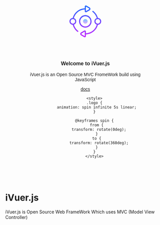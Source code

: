 <div align="center" style="font-family: arial; text-align: center; margin: 10%;">
            <svg class="logo" width="100px" height="200px" viewBox="0 0 64 64" version="1.1" xmlns:xlink="http://www.w3.org/1999/xlink" xmlns="http://www.w3.org/2000/svg">
                <desc>Created with Lunacy</desc>
                <defs>
                  <linearGradient x1="0.5" y1="-0.8068182" x2="0.5" y2="1.8547" id="gradient_1">
                    <stop offset="0" stop-color="#1A6DFF" />
                    <stop offset="1" stop-color="#C822FF" />
                  </linearGradient>
                  <linearGradient x1="0.5" y1="-0.01604217" x2="0.5" y2="1.23472476" id="gradient_2">
                    <stop offset="0" stop-color="#1A6DFF" />
                    <stop offset="1" stop-color="#C822FF" />
                  </linearGradient>
                  <linearGradient x1="0.5" y1="-0.212227374" x2="0.5" y2="1.03856611" id="gradient_3">
                    <stop offset="0" stop-color="#1A6DFF" />
                    <stop offset="1" stop-color="#C822FF" />
                  </linearGradient>
                  <linearGradient x1="0.5" y1="-0.0625" x2="0.5" y2="1.06731272" id="gradient_4">
                    <stop offset="0" stop-color="#6DC7FF" />
                    <stop offset="1" stop-color="#E6ABFF" />
                  </linearGradient>
                </defs>
                <g id="icons8_synchronize_2">
                  <path d="M12.5714 25.1429C19.5029 25.1429 25.1429 19.5029 25.1429 12.5714C25.1429 5.64 19.5029 0 12.5714 0C5.64 0 0 5.64 0 12.5714C0 19.5029 5.64 25.1429 12.5714 25.1429L12.5714 25.1429ZM12.5714 2.28571C18.2434 2.28571 22.8571 6.89943 22.8571 12.5714C22.8571 18.2434 18.2434 22.8571 12.5714 22.8571C6.89943 22.8571 2.28571 18.2434 2.28571 12.5714C2.28571 6.89943 6.89943 2.28571 12.5714 2.28571L12.5714 2.28571Z" transform="translate(19.42857 19.42743)" id="Shape" fill="url(#gradient_1)" stroke="none" />
                  <path d="M8.92686 38.5349C11.6994 37.656 13.7143 35.0583 13.7143 31.9989C13.7143 28.9371 11.6971 26.3394 8.92343 25.4617C11.7269 15.496 20.5017 8.52914 30.8571 8.04686L30.8571 11.4766C30.8571 12.2789 31.2766 13 31.9806 13.4057C32.3349 13.6103 32.7303 13.712 33.1269 13.712C33.5269 13.712 33.9257 13.6091 34.2811 13.4023L40.6217 9.71886C41.6629 9.112 42.2857 8.04229 42.2857 6.856C42.2857 5.66972 41.6629 4.6 40.6206 3.99429L34.2811 0.31086C33.5737 -0.102855 32.6903 -0.102855 31.9806 0.306288C31.2766 0.712002 30.8571 1.43315 30.8571 2.23543L30.8571 5.76114C19.36 6.25029 9.62171 14.0354 6.64 25.1531C2.95886 25.2686 0 28.2914 0 31.9989C0 35.7074 2.96114 38.7303 6.64229 38.8446C8.23543 44.76 11.8297 49.9451 16.88 53.5017L18.1966 51.6331C13.664 48.4434 10.4194 43.8171 8.92686 38.5349L8.92686 38.5349ZM39.472 5.97029C39.9486 6.24686 40 6.68229 40 6.856C40 7.02972 39.9486 7.46514 39.4731 7.74171L33.1429 11.4103L33.1337 2.28686L39.472 5.97029L39.472 5.97029ZM2.28571 31.9989C2.28571 29.4777 4.336 27.4274 6.85714 27.4274C9.37829 27.4274 11.4286 29.4777 11.4286 31.9989C11.4286 34.52 9.37829 36.5703 6.85714 36.5703C4.336 36.5703 2.28571 34.52 2.28571 31.9989L2.28571 31.9989Z" id="Shape" fill="url(#gradient_2)" stroke="none" />
                  <path d="M42.2857 21.5029C42.2857 17.7943 39.3246 14.7714 35.6434 14.6571C34.0503 8.74171 30.456 3.55657 25.4057 0L24.0891 1.86857C28.6217 5.05943 31.8663 9.68571 33.3589 14.9669C30.5863 15.8457 28.5714 18.4434 28.5714 21.5029C28.5714 24.5646 30.5886 27.1623 33.3634 28.0411C30.56 38.0057 21.784 44.9726 11.4286 45.4549L11.4286 42.0251C11.4286 41.2229 11.0091 40.5017 10.3051 40.096C9.59314 39.6857 8.71085 39.6869 8.00457 40.1006L1.664 43.784C0.622857 44.3897 0 45.4594 0 46.6457C0 47.832 0.622857 48.9017 1.66514 49.5074L8.00457 53.1909C8.36 53.3989 8.75886 53.5006 9.15886 53.5006C9.55543 53.5006 9.95086 53.3989 10.3051 53.1943C11.0091 52.7897 11.4286 52.0686 11.4286 51.2663L11.4286 47.7406C22.9246 47.2514 32.6651 39.4663 35.6469 28.3497C39.3269 28.232 42.2857 25.2103 42.2857 21.5029L42.2857 21.5029ZM9.14286 51.2091L2.81371 47.5314C2.33714 47.2549 2.28571 46.8194 2.28571 46.6457C2.28571 46.472 2.33714 46.0366 2.81257 45.76L9.14286 42.0251L9.14286 51.2091L9.14286 51.2091ZM35.4286 26.0743C32.9074 26.0743 30.8571 24.024 30.8571 21.5029C30.8571 18.9817 32.9074 16.9314 35.4286 16.9314C37.9497 16.9314 40 18.9817 40 21.5029C40 24.024 37.9497 26.0743 35.4286 26.0743L35.4286 26.0743Z" transform="translate(21.71429 10.496)" id="Shape" fill="url(#gradient_3)" stroke="none" />
                  <path d="M0 4.57143C0 2.0467 2.0467 0 4.57143 0C7.09616 0 9.14285 2.0467 9.14285 4.57143C9.14285 7.09616 7.09616 9.14286 4.57143 9.14286C2.0467 9.14286 0 7.09616 0 4.57143Z" transform="translate(27.42857 27.42743)" id="Circle" fill="url(#gradient_4)" stroke="none" />
                </g>
              </svg>
              <h3>Welcome to iVuer.js</h3>
            <p>iVuer.js is an Open Source MVC FromeWork build using JavaScript</p>
            <a href="#">docs</a>

            <style>
            .logo {
              animation: spin infinite 5s linear;
            }

            @keyframes spin {
              from {
                transform: rotate(0deg);
              }
              to {
                transform: rotate(360deg);
              }
            }
            </style>

</div>

  <br>
  <h1>iVuer.js</h1>
  <p>
   iVuer.js is Open Source Web FrameWork Which uses MVC (Model View Controller)
  </p>
</div>
